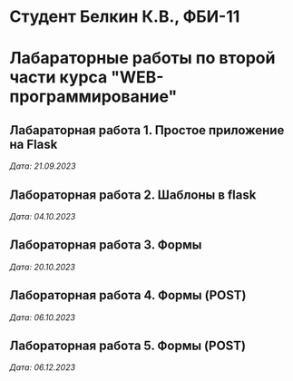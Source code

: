 # Студент Белкин К.В., ФБИ-11

# Лабараторные работы по второй части курса "WEB-программирование"

## Лабараторная работа 1. Простое приложение на Flask

*Дата: 21.09.2023*

## Лабораторная работа 2. Шаблоны в flask

*Дата: 04.10.2023*

## Лабораторная работа 3. Формы

*Дата: 20.10.2023*

## Лабораторная работа 4. Формы (POST)

*Дата: 06.10.2023*

## Лабораторная работа 5. Формы (POST)

*Дата: 06.12.2023*